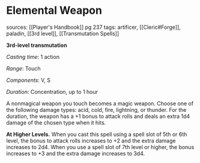 # Elemental Weapon
sources: [[Player's Handbook]] pg 237
tags: artificer, [[Cleric#Forge]], paladin, [[3rd level]], [[Transmutation Spells]]

**3rd-level transmutation**

*Casting time*: 1 action

*Range*: Touch

*Components*: V, S

*Duration*: Concentration, up to 1 hour

A nonmagical weapon you touch becomes a magic weapon. Choose one of the following damage types: acid, cold, fire, lightning, or thunder. For the duration, the weapon has a +1 bonus to attack rolls and deals an extra 1d4 damage of the chosen type when it hits.

**At Higher Levels.** When you cast this spell using a spell slot of 5th or 6th level, the bonus to attack rolls increases to +2 and the extra damage increases to 2d4. When you use a spell slot of 7th level or higher, the bonus increases to +3 and the extra damage increases to 3d4.

